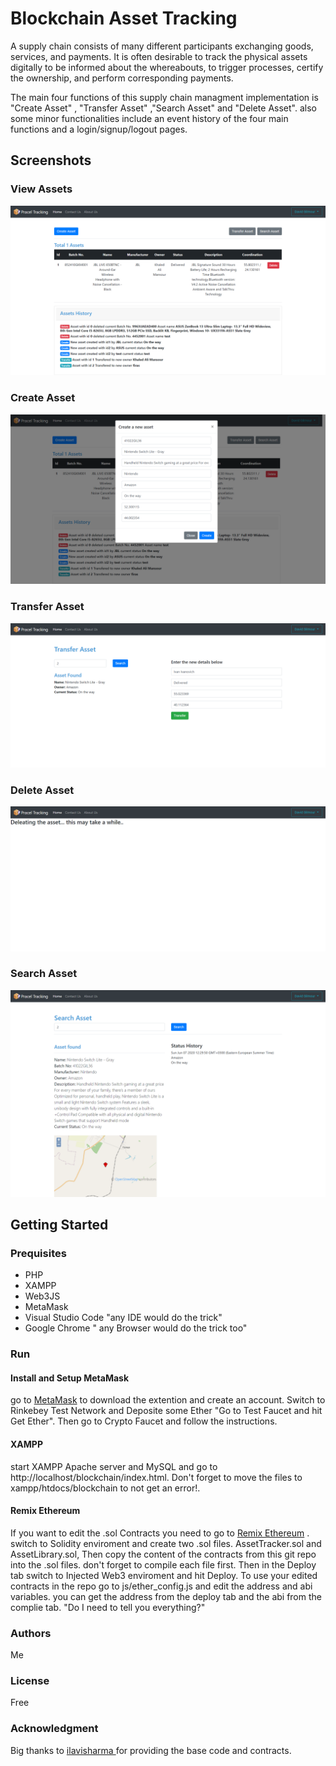# Blockchain Asset Tracking
A supply chain consists of many different participants exchanging goods, services, and payments. It is often desirable to track the physical assets digitally to be informed about the whereabouts, to trigger processes, certify the ownership, and perform corresponding payments.

The main four functions of this supply chain managment implementation is "Create Asset" , "Transfer Asset" ,"Search Asset" and "Delete Asset". also some minor functionalities include an event history of the four main functions and a login/signup/logout pages.

## Screenshots
### View Assets
![alt text](https://github.com/FirasHabri/Blockchain-Asset-Tracking/blob/master/screenshots/index.png)

### Create Asset
![alt text](https://github.com/FirasHabri/Blockchain-Asset-Tracking/blob/master/screenshots/create.png)

### Transfer Asset
![alt text](https://github.com/FirasHabri/Blockchain-Asset-Tracking/blob/master/screenshots/transfer.png)

### Delete Asset
![alt text](https://github.com/FirasHabri/Blockchain-Asset-Tracking/blob/master/screenshots/delete.png)

### Search Asset
![alt text](https://github.com/FirasHabri/Blockchain-Asset-Tracking/blob/master/screenshots/assetDetail.png)

## Getting Started
### Prequisites
  - PHP
  - XAMPP
  - Web3JS
  - MetaMask
  - Visual Studio Code "any IDE would do the trick"
  - Google Chrome " any Browser would do the trick too"
  
### Run
#### Install and Setup MetaMask
go to [MetaMask](https://metamask.io/download.html) to download the extention and create an account. Switch to Rinkebey Test Network and Deposite some Ether "Go to Test Faucet and hit Get Ether". Then go to Crypto Faucet and follow the instructions.

#### XAMPP
start XAMPP Apache server and MySQL and go to http://localhost/blockchain/index.html. Don't forget to move the files to xampp/htdocs/blockchain to not get an error!.

#### Remix Ethereum
If you want to edit the .sol Contracts you need to go to [Remix Ethereum](https://remix.ethereum.org/) . switch to Solidity enviroment and create two .sol files. AssetTracker.sol and AssetLibrary.sol, Then copy the content of the contracts from this git repo into the .sol files. don't forget to compile each file first. Then in the Deploy tab switch to Injected Web3 enviroment and hit Deploy.
To use your edited contracts in the repo go to js/ether_config.js and edit the address and abi variables. you can get the address from the deploy tab and the abi from the complie tab. "Do I need to tell you everything?"

### Authors
Me

### License
Free

### Acknowledgment
Big thanks to [ ilavisharma ](https://github.com/ilavisharma/Asset-Tracker-Blockchain) for providing the base code and contracts.

